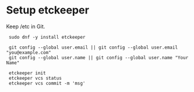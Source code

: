 # Setup etckeeper

Keep /etc in Git.

```shell
 sudo dnf -y install etckeeper

 git config --global user.email || git config --global user.email "you@example.com"
 git config --global user.name || git config --global user.name "Your Name"

 etckeeper init
 etckeeper vcs status
 etckeeper vcs commit -m 'msg'
 ```